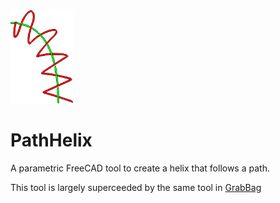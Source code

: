 <img src="PathHelix.svg" width=100>

# PathHelix
A parametric FreeCAD tool to create a helix that follows a path.

This tool is largely superceeded by the same tool in [GrabBag](https://github.com/pyro9/GrabBag)
